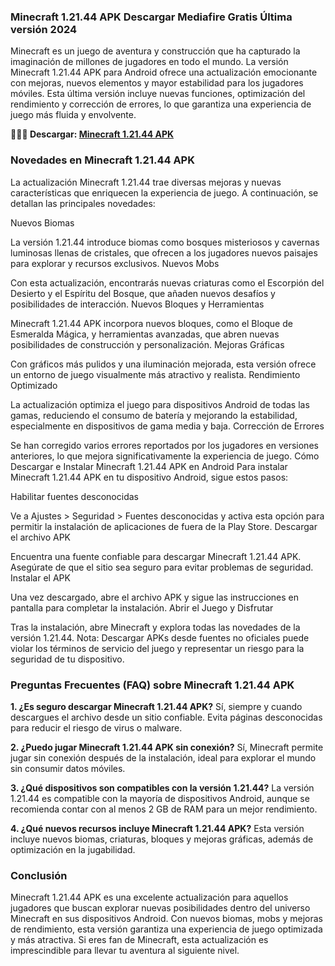 ### Minecraft 1.21.44 APK Descargar Mediafire Gratis Última versión 2024
Minecraft es un juego de aventura y construcción que ha capturado la imaginación de millones de jugadores en todo el mundo. La versión Minecraft 1.21.44 APK para Android ofrece una actualización emocionante con mejoras, nuevos elementos y mayor estabilidad para los jugadores móviles. Esta última versión incluye nuevas funciones, optimización del rendimiento y corrección de errores, lo que garantiza una experiencia de juego más fluida y envolvente.

**👩‍💻🧙 Descargar: [Minecraft 1.21.44 APK](https://minecraft-apk.modilimitado.io)**

### Novedades en Minecraft 1.21.44 APK
La actualización Minecraft 1.21.44 trae diversas mejoras y nuevas características que enriquecen la experiencia de juego. A continuación, se detallan las principales novedades:

Nuevos Biomas

La versión 1.21.44 introduce biomas como bosques misteriosos y cavernas luminosas llenas de cristales, que ofrecen a los jugadores nuevos paisajes para explorar y recursos exclusivos.
Nuevos Mobs

Con esta actualización, encontrarás nuevas criaturas como el Escorpión del Desierto y el Espíritu del Bosque, que añaden nuevos desafíos y posibilidades de interacción.
Nuevos Bloques y Herramientas

Minecraft 1.21.44 APK incorpora nuevos bloques, como el Bloque de Esmeralda Mágica, y herramientas avanzadas, que abren nuevas posibilidades de construcción y personalización.
Mejoras Gráficas

Con gráficos más pulidos y una iluminación mejorada, esta versión ofrece un entorno de juego visualmente más atractivo y realista.
Rendimiento Optimizado

La actualización optimiza el juego para dispositivos Android de todas las gamas, reduciendo el consumo de batería y mejorando la estabilidad, especialmente en dispositivos de gama media y baja.
Corrección de Errores

Se han corregido varios errores reportados por los jugadores en versiones anteriores, lo que mejora significativamente la experiencia de juego.
Cómo Descargar e Instalar Minecraft 1.21.44 APK en Android
Para instalar Minecraft 1.21.44 APK en tu dispositivo Android, sigue estos pasos:

Habilitar fuentes desconocidas

Ve a Ajustes > Seguridad > Fuentes desconocidas y activa esta opción para permitir la instalación de aplicaciones de fuera de la Play Store.
Descargar el archivo APK

Encuentra una fuente confiable para descargar Minecraft 1.21.44 APK. Asegúrate de que el sitio sea seguro para evitar problemas de seguridad.
Instalar el APK

Una vez descargado, abre el archivo APK y sigue las instrucciones en pantalla para completar la instalación.
Abrir el Juego y Disfrutar

Tras la instalación, abre Minecraft y explora todas las novedades de la versión 1.21.44.
Nota: Descargar APKs desde fuentes no oficiales puede violar los términos de servicio del juego y representar un riesgo para la seguridad de tu dispositivo.

### Preguntas Frecuentes (FAQ) sobre Minecraft 1.21.44 APK

**1. ¿Es seguro descargar Minecraft 1.21.44 APK?**
Sí, siempre y cuando descargues el archivo desde un sitio confiable. Evita páginas desconocidas para reducir el riesgo de virus o malware.

**2. ¿Puedo jugar Minecraft 1.21.44 APK sin conexión?**
Sí, Minecraft permite jugar sin conexión después de la instalación, ideal para explorar el mundo sin consumir datos móviles.

**3. ¿Qué dispositivos son compatibles con la versión 1.21.44?**
La versión 1.21.44 es compatible con la mayoría de dispositivos Android, aunque se recomienda contar con al menos 2 GB de RAM para un mejor rendimiento.

**4. ¿Qué nuevos recursos incluye Minecraft 1.21.44 APK?**
Esta versión incluye nuevos biomas, criaturas, bloques y mejoras gráficas, además de optimización en la jugabilidad.

### Conclusión
Minecraft 1.21.44 APK es una excelente actualización para aquellos jugadores que buscan explorar nuevas posibilidades dentro del universo Minecraft en sus dispositivos Android. Con nuevos biomas, mobs y mejoras de rendimiento, esta versión garantiza una experiencia de juego optimizada y más atractiva. Si eres fan de Minecraft, esta actualización es imprescindible para llevar tu aventura al siguiente nivel.
